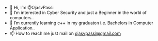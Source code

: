 - 👋 Hi, I’m @OjasvPassi
- 👀 I’m interested in Cyber Security and just a Beginner in the world of computers..
- 🌱 I’m currently learning c++ in my graduaton i.e. Bachelors in Computer Application..
- 📫 How to reach me just mail on ojasvpassi@gmail.com

<!---
OjasvPassi/OjasvPassi is a ✨ special ✨ repository because its `README.md` (this file) appears on your GitHub profile.
You can click the Preview link to take a look at your changes.
--->
